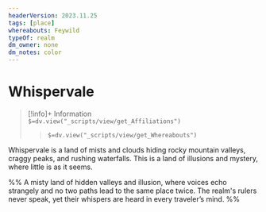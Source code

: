 ```yaml
---
headerVersion: 2023.11.25
tags: [place]
whereabouts: Feywild
typeOf: realm
dm_owner: none
dm_notes: color
---
```

# Whispervale
>[!info]+ Information  
> `$=dv.view("_scripts/view/get_Affiliations")`  
>> `$=dv.view("_scripts/view/get_Whereabouts")`

Whispervale is a land of mists and clouds hiding rocky mountain valleys, craggy peaks, and rushing waterfalls. This is a land of illusions and mystery, where little is as it seems. 

%% A misty land of hidden valleys and illusion, where voices echo strangely and no two paths lead to the same place twice. The realm's rulers never speak, yet their whispers are heard in every traveler’s mind. %%